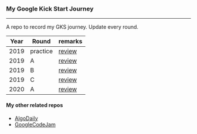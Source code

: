 ### My Google Kick Start Journey

---

A repo to record my GKS journey. Update every round.

| Year | Round    | remarks                            |
| ---- | -------- | ---------------------------------- |
| 2019 | practice | [review](/2019/practice/review.md) |
| 2019 | A        | [review](/2019/roundA/review.md)   |
| 2019 | B        | [review](/2019/roundB/review.md)   |
| 2019 | C        | [review](/2019/roundC/review.md)   |
| 2020 | A        | [review](/2020/A/review.md)        |

#### My other related repos

-   [AlgoDaily](https://github.com/calvinchankf/AlgoDaily)
-   [GoogleCodeJam](https://github.com/calvinchankf/GoogleCodeJam)
